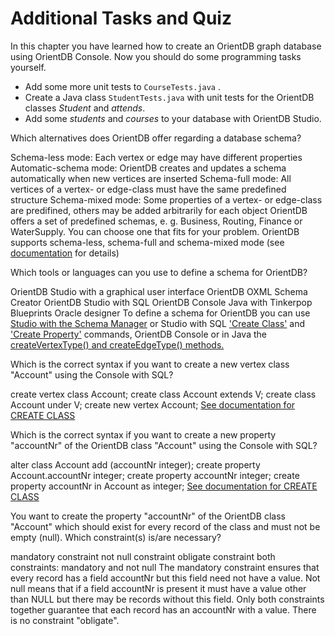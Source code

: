 # Additional Tasks and Quiz
In this chapter you have learned how to create an OrientDB graph database using OrientDB Console. Now you should do some programming tasks yourself.

* Add some more unit tests to ``CourseTests.java``
.
* Create a Java class ``StudentTests.java`` with unit tests for the OrientDB classes *Student* and *attends*.
* Add some *students* and *courses* to your database with OrientDB Studio.

<quiz name="Quiz: Database Schema for 'Course Participation'">
    <question multiple>
        <p>Which alternatives does OrientDB offer regarding a database schema?</p>
        <answer correct>Schema-less mode: Each vertex or edge may have different properties</answer>
        <answer>Automatic-schema mode: OrientDB creates and updates a schema automatically when new vertices are inserted</answer>
        <answer correct>Schema-full mode: All vertices of a vertex- or edge-class must have the same predefined structure</answer>
        <answer correct>Schema-mixed mode: Some properties of a vertex- or edge-class are predifined, others may be added arbitrarily for each object</answer>
        <answer>OrientDB offers a set of predefined schemas, e. g. Business, Routing, Finance or WaterSupply. You can choose one that fits for your problem.</answer>
        <explanation>OrientDB supports schema-less, schema-full and schema-mixed mode (see <a href="http://orientdb.com/docs/last/Graph-Schema.html"> documentation</a> for details)</explanation>
    </question>
    <question multiple>
        <p>Which tools or languages can you use to define a schema for OrientDB?</p>
        <answer correct>OrientDB Studio with a graphical user interface</answer>
        <answer>OrientDB OXML Schema Creator</answer>
        <answer correct>OrientDB Studio with SQL</answer>
        <answer correct>OrientDB Console</answer>
        <answer correct>Java with Tinkerpop Blueprints</answer>
        <answer>Oracle designer</answer>
        <explanation>To define a schema for OrientDB you can use <a href="http://orientdb.com/docs/last/Studio-Schema.html"> Studio with the Schema Manager</a> or Studio with SQL <a href="http://orientdb.com/docs/last/SQL-Create-Class.html"> 'Create Class'</a> and <a href="http://orientdb.com/docs/last/SQL-Create-Property.html"> 'Create Property'</a> commands, OrientDB Console or in Java the <a href="http://orientdb.com/docs/last/Graph-Schema.html#working-with-custom-vertex-and-edge-types"> createVertexType() and createEdgeType() methods.</a></explanation>
    </question>
    <question>
    <p>Which is the correct syntax if you want to create a new vertex class "Account" using the Console with SQL?</p>
    <answer>create vertex class Account;</answer>
    <answer correct>create class Account extends V;</answer>
    <answer>create class Account under V;</answer>
    <answer>create new vertex Account;</answer>
    <explanation><a href="http://orientdb.com/docs/last/SQL-Create-Class.html"> See documentation for CREATE CLASS</a></explanation>
    </question>
    <question>
    <p>Which is the correct syntax if you want to create a new property "accountNr" of the OrientDB class "Account" using the Console with SQL?</p>
    <answer>alter class Account add (accountNr integer);</answer>
    <answer correct>create property Account.accountNr integer;</answer>
    <answer>create property accountNr integer;</answer>
    <answer>create property accountNr in Account as integer;</answer>
    <explanation><a href="http://orientdb.com/docs/last/SQL-Create-Class.html"> See documentation for CREATE CLASS</a></explanation>
    </question>
    <question>
    <p>You want to create the property "accountNr" of the OrientDB class "Account" which should exist for every record of the class and must not be empty (null). Which constraint(s) is/are necessary?</p>
    <answer>mandatory constraint</answer>
    <answer>not null constraint</answer>
    <answer>obligate constraint</answer>
    <answer correct>both constraints: mandatory and not null</answer>
    <explanation>The mandatory constraint ensures that every record has a field accountNr but this field need not have a value. Not null means that if a field accountNr is present it must have a value other than NULL but there may be records without this field. Only both constraints together guarantee that each record has an accountNr with a value. There is no constraint "obligate".</explanation>
    </question>
</quiz>

